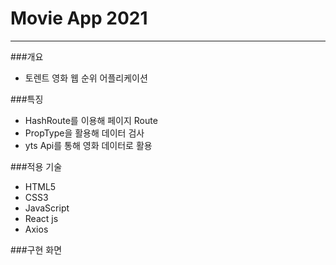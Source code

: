 # Movie App 2021
---

###개요
* 토렌트 영화 웹 순위 어플리케이션

###특징
* HashRoute를 이용해 페이지 Route
* PropType을 활용해 데이터 검사
* yts Api를 통해 영화 데이터로 활용

###적용 기술
* HTML5
* CSS3
* JavaScript
* React js
* Axios

###구현 화면


